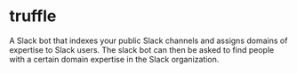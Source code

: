 # truffle

A Slack bot that indexes your public Slack channels and assigns domains of expertise to Slack users.
The slack bot can then be asked to find people with a certain domain expertise in the Slack organization.
